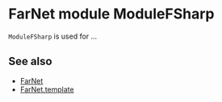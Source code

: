 # FarNet module ModuleFSharp

`ModuleFSharp` is used for ...

## See also

- [FarNet](https://github.com/nightroman/FarNet#readme)
- [FarNet.template](https://github.com/nightroman/FarNet.template#readme)
